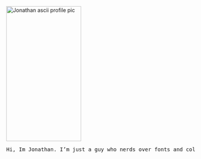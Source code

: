   <picture>
    <source media="(prefers-color-scheme: dark)" srcset="https://github.com/user-attachments/assets/23b1df27-9c1f-49ef-b83e-d3be60e537a7">
    <img alt="Jonathan ascii profile pic" width="200" height="360" src="https://github.com/user-attachments/assets/739779de-75e1-4e9a-8be1-3b79f5ace030" alt="ascii_image_light">
  </picture>

<pre>Hi, Im Jonathan. I’m just a guy who nerds over fonts and colors.</pre>
